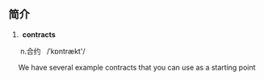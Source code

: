 简介
-------------------------------
1.  **contracts**

      n.合约   /ˈkɒntrækt'/

      We have several example contracts that you can use as a starting point


